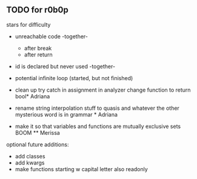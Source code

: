## TODO for r0b0p

stars for difficulty

- unreachable code -together-
  - after break
  - after return
- id is declared but never used -together-
- potential infinite loop (started, but not finished)

- clean up try catch in assignment in analyzer change function to return bool\* Adriana
- rename string interpolation stuff to quasis and whatever the other mysterious word is in grammar \* Adriana
- make it so that variables and functions are mutually exclusive sets BOOM \*\* Merissa

optional future additions:

- add classes
- add kwargs
- make functions starting w capital letter also readonly
